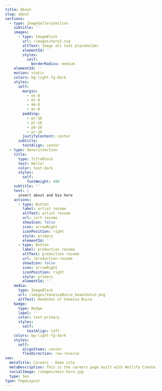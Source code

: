 ```yaml
---
title: About
slug: about
sections:
  - type: ImageGallerySection
    subtitle: ''
    images:
      - type: ImageBlock
        url: /images/hero2.svg
        altText: Image alt text placeholder
        elementId: ''
        styles:
          self:
            borderRadius: medium
    elementId: ''
    motion: static
    colors: bg-light-fg-dark
    styles:
      self:
        margin:
          - mt-0
          - ml-0
          - mb-0
          - mr-0
        padding:
          - pt-16
          - pl-16
          - pb-16
          - pr-16
        justifyContent: center
      subtitle:
        textAlign: center
  - type: GenericSection
    title:
      type: TitleBlock
      text: Hello!
      color: text-dark
      styles:
        self:
          fontWeight: 400
    subtitle: ''
    text: |
      insert about and bio here
    actions:
      - type: Button
        label: artist resume
        altText: artist resume
        url: /art-resume
        showIcon: false
        icon: arrowRight
        iconPosition: right
        style: primary
        elementId: ''
      - type: Button
        label: production resume
        altText: production resume
        url: /production-resume
        showIcon: false
        icon: arrowRight
        iconPosition: right
        style: primary
        elementId: ''
    media:
      type: ImageBlock
      url: /images/VanessaBuice_headshotv2.png
      altText: Headshot of Vanessa Buice
    badge:
      type: Badge
      label: ''
      color: text-primary
      styles:
        self:
          textAlign: left
    colors: bg-light-fg-dark
    styles:
      self:
        alignItems: center
        flexDirection: row-reverse
seo:
  metaTitle: Careers - Demo site
  metaDescription: This is the careers page built with Netlify Create.
  socialImage: /images/main-hero.jpg
  type: Seo
type: PageLayout
---
```

